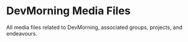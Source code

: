 # DevMorning Media Files
All media files related to DevMorning, associated groups, projects, and endeavours.
